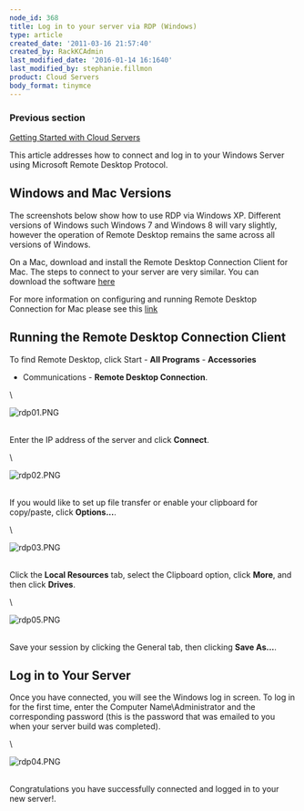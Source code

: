 ```yaml
---
node_id: 368
title: Log in to your server via RDP (Windows)
type: article
created_date: '2011-03-16 21:57:40'
created_by: RackKCAdmin
last_modified_date: '2016-01-14 16:1640'
last_modified_by: stephanie.fillmon
product: Cloud Servers
body_format: tinymce
---
```


### Previous section

[Getting Started with Cloud
Servers](https://www.rackspace.com/knowledge_center/getting-started/cloud-servers)

This article addresses how to connect and log in to your Windows Server
using Microsoft Remote Desktop Protocol.

Windows and Mac Versions
------------------------

The screenshots below show how to use RDP via Windows XP. Different
versions of Windows such Windows 7 and Windows 8 will vary slightly,
however the operation of Remote Desktop remains the same across all
versions of Windows.

On a Mac, download and install the Remote Desktop Connection Client for
Mac. The steps to connect to your server are very similar. You can
download the software
[here](https://itunes.apple.com/us/app/microsoft-remote-desktop/id715768417?mt=12 "http://www.microsoft.com/mac/downloads.mspx?pid=Mactopia_RDC&fid=CD9EC77E-5B07-4332-849F-046611458871#viewer")

For more information on configuring and running Remote Desktop
Connection for Mac please see this
[link](https://technet.microsoft.com/en-us/library/dn473012.aspx "http://www.microsoft.com/mac/products/remote-desktop/default.mspx")

Running the Remote Desktop Connection Client
--------------------------------------------

To find Remote Desktop, click Start - **All Programs** - **Accessories**
- Communications - **Remote Desktop Connection**.

\

![rdp01.PNG](http://c0042672.cdn.cloudfiles.rackspacecloud.com/rdp01.PNG)

\
 Enter the IP address of the server and click **Connect**.

\

![rdp02.PNG](http://c0042672.cdn.cloudfiles.rackspacecloud.com/rdp02.PNG)

\
 If you would like to set up file transfer or enable your clipboard for
copy/paste, click **Options...**.

\

![rdp03.PNG](http://c0042672.cdn.cloudfiles.rackspacecloud.com/rdp03.PNG)

\
 Click the **Local Resources** tab, select the Clipboard option, click
**More**, and then click **Drives**.

\

![rdp05.PNG](http://c0042672.cdn.cloudfiles.rackspacecloud.com/rdp05.PNG)

\
 Save your session by clicking the General tab, then clicking **Save
As...**.

Log in to Your Server
---------------------

Once you have connected, you will see the Windows log in screen. To log
in for the first time, enter the Computer Name\\Administrator and the
corresponding password (this is the password that was emailed to you
when your server build was completed).

\

![rdp04.PNG](http://c0042672.cdn.cloudfiles.rackspacecloud.com/rdp04.PNG)

\
 Congratulations you have successfully connected and logged in to your
new server!.

